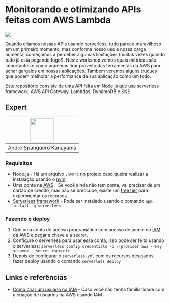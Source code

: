 # Monitorando e otimizando APIs feitas com AWS Lambda

<img src="https://storage.googleapis.com/golden-wind/experts-club/capa-github.svg" />

Quando criamos nossas APIs usando serverless, tudo parece maravilhoso em um primeiro momento, mas conforme nosso uso e nossa carga aumenta, começamos a perceber algumas limitações (muitas vezes quando tudo já está pegando fogo!). Neste workshop vemos quais métricas são importantes e como podemos tirar proveito das ferramentas da AWS para achar gargalos em nossas aplicações. Também veremos alguns truques que podem melhorar a performance da sua aplicação como um todo.

Este repositório consiste de uma API feita em Node.js que usa serverless framework, AWS API Gateway, Lambdas, DynamoDB e SNS.

## Expert

| [<img src="https://avatars.githubusercontent.com/u/711732?s=460&u=6b1039f8a921c5733d92d13b2971c55157fee005&v=4" width="75px;"/>](https://github.com/askmon) |
| :-: |
|[André Spanguero Kanayama](https://github.com/askmon)|

### Requisitos

- Node.js - Há um arquivo `.nvmrc` no projeto caso queira realizar a instalação usando o [nvm](https://github.com/nvm-sh/nvm).
- Uma conta na [AWS](https://aws.amazon.com/pt/console/) - Se você ainda não tem conta, vai precisar de um cartão de crédito, mas não se preocupe, existe um [free tier](https://aws.amazon.com/pt/free/?all-free-tier.sort-by=item.additionalFields.SortRank&all-free-tier.sort-order=asc) para experimentar os recursos.
- [Serverless framework](https://www.serverless.com/) - Pode ser instalado usando o comando `npm install -g serverless`

### Fazendo o deploy

1. Crie uma conta de acesso programático com acesso de admin no [IAM](https://console.aws.amazon.com/iam/home) da AWS e pegar a chave e a secret.
2. Configure o serverless para usar essa conta, isso pode ser feito usando o serverless: `serverless config credentials -o --provider aws --key <chave> --secret <secret>`
3. Depois de configurar o `serverless.yml` com os recursos desejados, fazer deploy usando o comando `serverless deploy`

## Links e referências

- [Como criar um usuário no IAM](https://docs.aws.amazon.com/pt_br/IAM/latest/UserGuide/id_users_create.html#id_users_create_console) - Caso você não tenha familiaridade com a criação de usuários na AWS usando IAM
